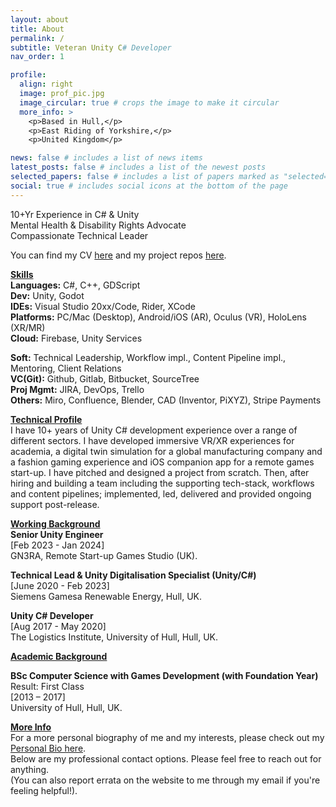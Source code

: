```yaml
---
layout: about
title: About
permalink: /
subtitle: Veteran Unity C# Developer
nav_order: 1

profile:
  align: right
  image: prof_pic.jpg
  image_circular: true # crops the image to make it circular
  more_info: >
    <p>Based in Hull,</p>
    <p>East Riding of Yorkshire,</p>
    <p>United Kingdom</p>

news: false # includes a list of news items
latest_posts: false # includes a list of the newest posts
selected_papers: false # includes a list of papers marked as "selected={true}"
social: true # includes social icons at the bottom of the page
---
```


<p> 
  10+Yr Experience in C# & Unity <br>
  Mental Health & Disability Rights Advocate<br>
  Compassionate Technical Leader<br>
</p>
<p>
  You can find my CV <a href="/cv">here</a> and my project repos <a href="/repositories">here</a>.
</p>
<p>
  <strong><u>Skills</u></strong><br>
  <b>Languages:</b> C#, C++, GDScript<br>
  <b>Dev:</b> Unity, Godot<br>
  <b>IDEs:</b> Visual Studio 20xx/Code, Rider, XCode<br>
  <b>Platforms:</b> PC/Mac (Desktop), Android/iOS (AR), Oculus (VR), HoloLens (XR/MR)<br>
  <b>Cloud:</b> Firebase, Unity Services<br>
</p>
<p>
  <b>Soft:</b> Technical Leadership, Workflow impl., Content Pipeline impl., Mentoring, Client Relations<br>
  <b>VC(Git):</b> Github, Gitlab, Bitbucket, SourceTree<br>
  <b>Proj Mgmt:</b> JIRA, DevOps, Trello<br>
  <b>Others:</b> Miro, Confluence, Blender, CAD (Inventor, PiXYZ), Stripe Payments
</p>
<p>
  <strong><u>Technical Profile</u></strong>
  <br>
  I have 10+ years of Unity C# development experience over a range of different sectors. I have developed immersive VR/XR experiences for academia, a digital twin simulation for a global manufacturing company and a fashion gaming experience and iOS companion app for a remote games start-up. I have pitched and designed a project from scratch. Then, after hiring and building a team including the supporting tech-stack, workflows and content pipelines; implemented, led, delivered and provided ongoing support post-release.
</p>
<p>
  <strong><u>Working Background</u></strong>
  <br>
  <b>Senior Unity Engineer</b> <br>
  [Feb 2023 - Jan 2024]<br>
  GN3RA, Remote Start-up Games Studio (UK).
</p>
<p>
  <b>Technical Lead & Unity Digitalisation Specialist (Unity/C#)</b><br>
  [June 2020 - Feb 2023] <br>
  Siemens Gamesa Renewable Energy, Hull, UK.
</p>
<p>
  <b>Unity C# Developer</b><br>
  [Aug 2017 - May 2020] <br>
  The Logistics Institute, University of Hull, Hull, UK.
</p>
<p>
  <strong><u>Academic Background</u></strong>
  <br>
  <p>
  <b>BSc Computer Science with Games Development (with Foundation Year)</b><br>
  Result: First Class <br>
  [2013 – 2017] <br>
  University of Hull, Hull, UK.
</p>
<p>
  <strong><u>More Info</u></strong>
  <br>
  For a more personal biography of me and my interests, please check out my <a href='/bio'>Personal Bio here</a>.
  <br>
  Below are my professional contact options. Please feel free to reach out for anything.
  <br>
  (You can also report errata on the website to me through my email if you're feeling helpful!).
</p>
